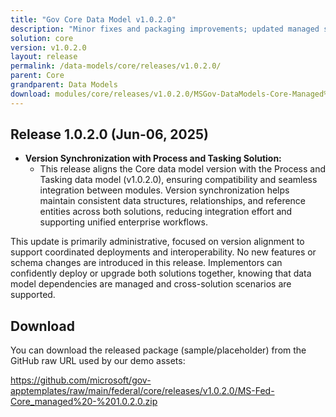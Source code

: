 ```yaml
---
title: "Gov Core Data Model v1.0.2.0"
description: "Minor fixes and packaging improvements; updated managed solution bundle"
solution: core
version: v1.0.2.0
layout: release
permalink: /data-models/core/releases/v1.0.2.0/
parent: Core
grandparent: Data Models
download: modules/core/releases/v1.0.2.0/MSGov-DataModels-Core-Managed%20-%201.0.2.0.zip
---
```


## Release 1.0.2.0 (Jun-06, 2025)

- **Version Synchronization with Process and Tasking Solution:**
    - This release aligns the Core data model version with the Process and Tasking data model (v1.0.2.0), ensuring compatibility and seamless integration between modules. Version synchronization helps maintain consistent data structures, relationships, and reference entities across both solutions, reducing integration effort and supporting unified enterprise workflows.


This update is primarily administrative, focused on version alignment to support coordinated deployments and interoperability. No new features or schema changes are introduced in this release. Implementors can confidently deploy or upgrade both solutions together, knowing that data model dependencies are managed and cross-solution scenarios are supported.

## Download

You can download the released package (sample/placeholder) from the GitHub raw URL used by our demo assets:

https://github.com/microsoft/gov-apptemplates/raw/main/federal/core/releases/v1.0.2.0/MS-Fed-Core_managed%20-%201.0.2.0.zip
